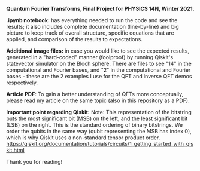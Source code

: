**Quantum Fourier Transforms, Final Project for PHYSICS 14N, Winter 2021.**

**.ipynb notebook:** has everything needed to run the code and see the results; it also includes complete documentation (line-by-line) and big picture to keep track of overall structure, specific equations that are applied, and comparison of the results to expectations.

**Additional image files:** in case you would like to see the expected results, generated in a "hard-coded" manner (foolproof) by running Qiskit's statevector simulator on the Bloch sphere. There are files to see "14" in the computational and Fourier bases, and "2" in the computational and Fourier bases - these are the 2 examples I use for the QFT and inverse QFT demos respectively.

**Article PDF**: To gain a better understanding of QFTs more conceptually, please read my article on the same topic (also in this repository as a PDF).

**Important point regarding Qiskit:** Note: This representation of the bitstring puts the most significant bit (MSB) on the left, and the least significant bit (LSB) on the right. This is the standard ordering of binary bitstrings. We order the qubits in the same way (qubit representing the MSB has index 0), which is why Qiskit uses a non-standard tensor product order. https://qiskit.org/documentation/tutorials/circuits/1_getting_started_with_qiskit.html

Thank you for reading!
